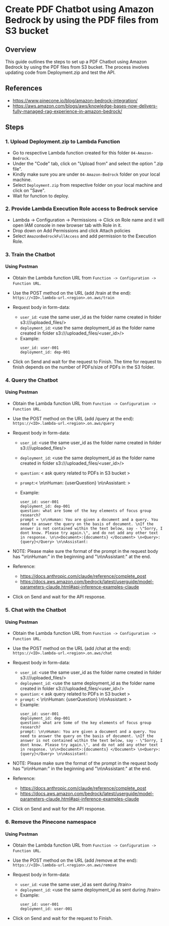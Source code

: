 # Create PDF Chatbot using Amazon Bedrock by using the PDF files from S3 bucket

## Overview

This guide outlines the steps to set up a PDF Chatbot using Amazon Bedrock by using the PDF files from S3 bucket. The process involves updating code from Deployment.zip and test the API.

## References
- https://www.pinecone.io/blog/amazon-bedrock-integration/
- https://aws.amazon.com/blogs/aws/knowledge-bases-now-delivers-fully-managed-rag-experience-in-amazon-bedrock/ 


## Steps

### 1. Upload Deployment.zip to Lambda Function

- Go to respective Lambda function created for this folder `04-Amazon-Bedrock`.
- Under the "Code" tab, click on "Upload from" and select the option ".zip file".
- Kindly make sure you are under `04-Amazon-Bedrock` folder on your local machine.
- Select `Deployment.zip` from respective folder on your local machine and click on "Save". 
- Wait for function to deploy.

### 2. Provide Lambda Execution Role access to Bedrock service

- Lambda -> Configuration -> Permissions -> Click on Role name and it will open IAM console in new browser tab with Role in it.
- Drop down on Add Permissions and click Attach policies
- Select `AmazonBedrockFullAccess` and add permission to the Execution Role.

### 3. Train the Chatbot

#### Using Postman

- Obtain the Lambda function URL from `Function -> Configuration -> Function URL`.

- Use the POST method on the URL (add /train at the end): `https://<ID>.lambda-url.<region>.on.aws/train`

- Request body in form-data:
   - `user_id`: <use the same user_id as the folder name created in folder s3://<bucket-name>/uploaded_files/>
   - `deployment_id`: <use the same deployment_id as the folder name created in folder s3://<bucket-name>/uploaded_files/<user_id>/>
   - Example:
        ```
        user_id: user-001
        deployment_id: dep-001
        ```

- Click on Send and wait for the request to Finish. The time for request to finish depends on the number of PDFs/size of PDFs in the S3 folder.

### 4. Query the Chatbot

#### Using Postman

- Obtain the Lambda function URL from `Function -> Configuration -> Function URL`.

- Use the POST method on the URL (add /query at the end): `https://<ID>.lambda-url.<region>.on.aws/query`

- Request body in form-data:
   - `user_id`: <use the same user_id as the folder name created in folder s3://<bucket-name>/uploaded_files/>
   - `deployment_id`: <use the same deployment_id as the folder name created in folder s3://<bucket-name>/uploaded_files/<user_id>/>
   - `question`: < ask query related to PDFs in S3 bucket >
   - `prompt`:< \n\nHuman: {userQuestion} \n\nAssistant: >

   - Example:
        ```
        user_id: user-001
        deployment_id: dep-001
        question: what are Some of the key elements of focus group research? 
        prompt = \n\nHuman: You are given a document and a query. You need to answer the query on the basis of document. \nIf the answer is not contained within the text below, say - \"Sorry, I dont know. Please try again.\", and do not add any other text in response. \n\n<Document>:{documents} </Document> \n<Query>: {query}</Query> \n\nAssistant:

        ```
- NOTE: Please make sure the format of the prompt in the request body has "\n\nHuman:" in the beginning and "\n\nAssistant:" at the end.
- Reference: 
   - https://docs.anthropic.com/claude/reference/complete_post 
   - https://docs.aws.amazon.com/bedrock/latest/userguide/model-parameters-claude.html#api-inference-examples-claude

        
- Click on Send and wait for the API response.

### 5. Chat with the Chatbot

#### Using Postman

- Obtain the Lambda function URL from `Function -> Configuration -> Function URL`.

- Use the POST method on the URL (add /chat at the end): `https://<ID>.lambda-url.<region>.on.aws/chat`

- Request body in form-data:
   - `user_id`: <use the same user_id as the folder name created in folder s3://<bucket-name>/uploaded_files/>
   - `deployment_id`: <use the same deployment_id as the folder name created in folder s3://<bucket-name>/uploaded_files/<user_id>/>
   - `question`: < ask query related to PDFs in S3 bucket >
   - `prompt`: < \n\nHuman: {userQuestion} \n\nAssistant: >
   - Example:
        ```
        user_id: user-001
        deployment_id: dep-001
        question: what are Some of the key elements of focus group research? 
        prompt: \n\nHuman: You are given a document and a query. You need to answer the query on the basis of document. \nIf the answer is not contained within the text below, say - \"Sorry, I dont know. Please try again.\", and do not add any other text in response. \n\n<Document>:{documents} </Document> \n<Query>: {query}</Query> \n\nAssistant:
        ```
        
- NOTE: Please make sure the format of the prompt in the request body has "\n\nHuman:" in the beginning and "\n\nAssistant:" at the end.
- Reference: 
   - https://docs.anthropic.com/claude/reference/complete_post 
   - https://docs.aws.amazon.com/bedrock/latest/userguide/model-parameters-claude.html#api-inference-examples-claude

- Click on Send and wait for the API response.

### 6. Remove the Pinecone namespace

#### Using Postman

- Obtain the Lambda function URL from `Function -> Configuration -> Function URL`.

- Use the POST method on the URL (add /remove at the end): `https://<ID>.lambda-url.<region>.on.aws/remove`

- Request body in form-data:
   - `user_id`: <use the same user_id as sent during /train>
   - `deployment_id`: <use the same deployment_id as sent during /train>
   - Example:
        ```
        user_id: user-001
        deployment_id: user-001
        ```

- Click on Send and wait for the request to Finish.